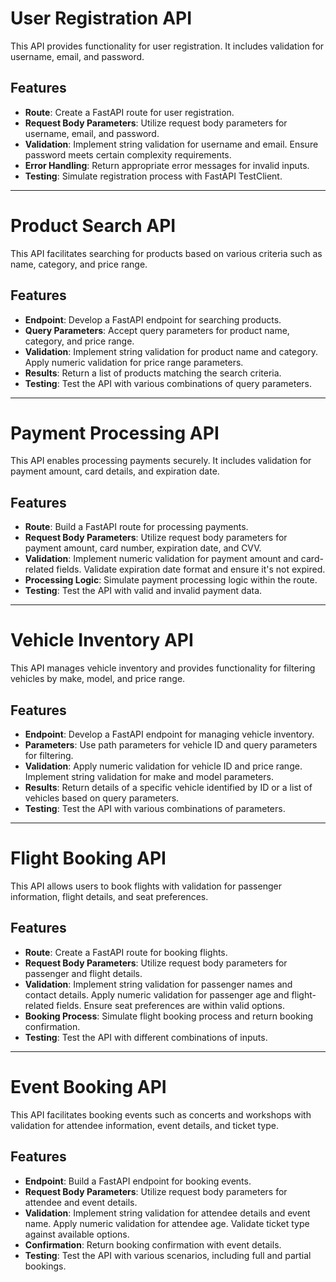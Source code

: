 # User Registration API

This API provides functionality for user registration. It includes validation for username, email, and password.

## Features
- **Route**: Create a FastAPI route for user registration.
- **Request Body Parameters**: Utilize request body parameters for username, email, and password.
- **Validation**: Implement string validation for username and email. Ensure password meets certain complexity requirements.
- **Error Handling**: Return appropriate error messages for invalid inputs.
- **Testing**: Simulate registration process with FastAPI TestClient.

---

# Product Search API

This API facilitates searching for products based on various criteria such as name, category, and price range.

## Features
- **Endpoint**: Develop a FastAPI endpoint for searching products.
- **Query Parameters**: Accept query parameters for product name, category, and price range.
- **Validation**: Implement string validation for product name and category. Apply numeric validation for price range parameters.
- **Results**: Return a list of products matching the search criteria.
- **Testing**: Test the API with various combinations of query parameters.

---

# Payment Processing API

This API enables processing payments securely. It includes validation for payment amount, card details, and expiration date.

## Features
- **Route**: Build a FastAPI route for processing payments.
- **Request Body Parameters**: Utilize request body parameters for payment amount, card number, expiration date, and CVV.
- **Validation**: Implement numeric validation for payment amount and card-related fields. Validate expiration date format and ensure it's not expired.
- **Processing Logic**: Simulate payment processing logic within the route.
- **Testing**: Test the API with valid and invalid payment data.

---

# Vehicle Inventory API

This API manages vehicle inventory and provides functionality for filtering vehicles by make, model, and price range.

## Features
- **Endpoint**: Develop a FastAPI endpoint for managing vehicle inventory.
- **Parameters**: Use path parameters for vehicle ID and query parameters for filtering.
- **Validation**: Apply numeric validation for vehicle ID and price range. Implement string validation for make and model parameters.
- **Results**: Return details of a specific vehicle identified by ID or a list of vehicles based on query parameters.
- **Testing**: Test the API with various combinations of parameters.

---

# Flight Booking API

This API allows users to book flights with validation for passenger information, flight details, and seat preferences.

## Features
- **Route**: Create a FastAPI route for booking flights.
- **Request Body Parameters**: Utilize request body parameters for passenger and flight details.
- **Validation**: Implement string validation for passenger names and contact details. Apply numeric validation for passenger age and flight-related fields. Ensure seat preferences are within valid options.
- **Booking Process**: Simulate flight booking process and return booking confirmation.
- **Testing**: Test the API with different combinations of inputs.

---

# Event Booking API

This API facilitates booking events such as concerts and workshops with validation for attendee information, event details, and ticket type.

## Features
- **Endpoint**: Build a FastAPI endpoint for booking events.
- **Request Body Parameters**: Utilize request body parameters for attendee and event details.
- **Validation**: Implement string validation for attendee details and event name. Apply numeric validation for attendee age. Validate ticket type against available options.
- **Confirmation**: Return booking confirmation with event details.
- **Testing**: Test the API with various scenarios, including full and partial bookings.

 
